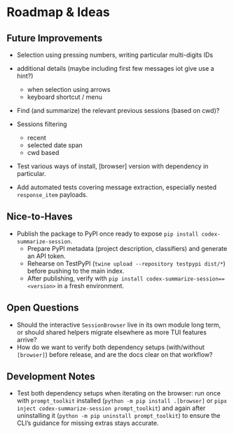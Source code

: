 # Roadmap & Ideas

## Future Improvements
- Selection using pressing numbers, writing particular multi-digits IDs
- additional details (maybe including first few messages iot give use a hint?)
  - when selection using arrows
  - keyboard shortcut / menu
- Find (and summarize) the relevant previous sessions (based on cwd)?

- Sessions filtering
  - recent
  - selected date span
  - cwd based

- Test various ways of install, [browser] version with dependency in particular.

- Add automated tests covering message extraction, especially nested `response_item` payloads.


## Nice-to-Haves
- Publish the package to PyPI once ready to expose `pip install codex-summarize-session`.
  - Prepare PyPI metadata (project description, classifiers) and generate an API token.
  - Rehearse on TestPyPI (`twine upload --repository testpypi dist/*`) before pushing to the main index.
  - After publishing, verify with `pip install codex-summarize-session==<version>` in a fresh environment.

## Open Questions
- Should the interactive `SessionBrowser` live in its own module long term, or should shared helpers migrate elsewhere as more TUI features arrive?
- How do we want to verify both dependency setups (with/without `[browser]`) before release, and are the docs clear on that workflow?

## Development Notes
- Test both dependency setups when iterating on the browser: run once with `prompt_toolkit` installed (`python -m pip install .[browser]` or `pipx inject codex-summarize-session prompt_toolkit`) and again after uninstalling it (`python -m pip uninstall prompt_toolkit`) to ensure the CLI’s guidance for missing extras stays accurate.
